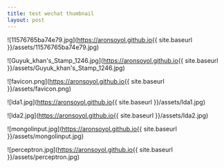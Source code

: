 ```yaml
---
title: test wechat thumbnail
layout: post
---
```


![11576765ba74e79.jpg](https://aronsoyol.github.io{{ site.baseurl }}/assets/11576765ba74e79.jpg)


![Guyuk_khan's_Stamp_1246.jpg](https://aronsoyol.github.io{{ site.baseurl }}/assets/Guyuk_khan's_Stamp_1246.jpg)


![favicon.png](https://aronsoyol.github.io{{ site.baseurl }}/assets/favicon.png)


![lda1.jpg](https://aronsoyol.github.io{{ site.baseurl }}/assets/lda1.jpg)


![lda2.jpg](https://aronsoyol.github.io{{ site.baseurl }}/assets/lda2.jpg)


![mongolinput.jpg](https://aronsoyol.github.io{{ site.baseurl }}/assets/mongolinput.jpg)


![perceptron.jpg](https://aronsoyol.github.io{{ site.baseurl }}/assets/perceptron.jpg)


<!-- 11576765ba74e79.jpg
Guyuk_khan's_Stamp_1246.jpg
favicon.png
lda1.jpg
lda2.jpg
mongolinput.jpg
perceptron.jpg
 -->